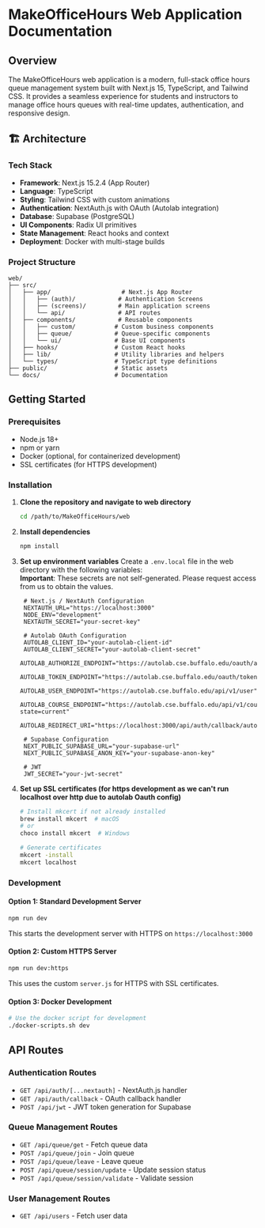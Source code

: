 # MakeOfficeHours Web Application Documentation

## Overview
The MakeOfficeHours web application is a modern, full-stack office hours queue management system built with Next.js 15, TypeScript, and Tailwind CSS. It provides a seamless experience for students and instructors to manage office hours queues with real-time updates, authentication, and responsive design.

## 🏗️ Architecture

### Tech Stack
- **Framework**: Next.js 15.2.4 (App Router)
- **Language**: TypeScript
- **Styling**: Tailwind CSS with custom animations
- **Authentication**: NextAuth.js with OAuth (Autolab integration)
- **Database**: Supabase (PostgreSQL)
- **UI Components**: Radix UI primitives
- **State Management**: React hooks and context
- **Deployment**: Docker with multi-stage builds

### Project Structure
```
web/
├── src/
│   ├── app/                    # Next.js App Router
│   │   ├── (auth)/            # Authentication Screens
│   │   ├── (screens)/         # Main application screens
│   │   └── api/               # API routes
│   ├── components/            # Reusable components
│   │   ├── custom/           # Custom business components
│   │   ├── queue/            # Queue-specific components
│   │   └── ui/               # Base UI components
│   ├── hooks/                # Custom React hooks
│   ├── lib/                  # Utility libraries and helpers
│   └── types/                # TypeScript type definitions
├── public/                   # Static assets
└── docs/                     # Documentation
```

## Getting Started

### Prerequisites
- Node.js 18+ 
- npm or yarn
- Docker (optional, for containerized development)
- SSL certificates (for HTTPS development)

### Installation

1. **Clone the repository and navigate to web directory**
   ```bash
   cd /path/to/MakeOfficeHours/web
   ```

2. **Install dependencies**
   ```bash
   npm install
   ```

3. **Set up environment variables**
   Create a `.env.local` file in the web directory with the following variables:\
   __Important__: These secrets are not self-generated. Please request access from us to obtain the values.
   ```env
    # Next.js / NextAuth Configuration
    NEXTAUTH_URL="https://localhost:3000"
    NODE_ENV="development"
    NEXTAUTH_SECRET="your-secret-key"

    # Autolab OAuth Configuration
    AUTOLAB_CLIENT_ID="your-autolab-client-id"
    AUTOLAB_CLIENT_SECRET="your-autolab-client-secret"
    AUTOLAB_AUTHORIZE_ENDPOINT="https://autolab.cse.buffalo.edu/oauth/authorize"
    AUTOLAB_TOKEN_ENDPOINT="https://autolab.cse.buffalo.edu/oauth/token"
    AUTOLAB_USER_ENDPOINT="https://autolab.cse.buffalo.edu/api/v1/user"
    AUTOLAB_COURSE_ENDPOINT="https://autolab.cse.buffalo.edu/api/v1/courses?state=current"
    AUTOLAB_REDIRECT_URI="https://localhost:3000/api/auth/callback/autolab"

    # Supabase Configuration
    NEXT_PUBLIC_SUPABASE_URL="your-supabase-url"
    NEXT_PUBLIC_SUPABASE_ANON_KEY="your-supabase-anon-key"

    # JWT
    JWT_SECRET="your-jwt-secret"
   ```

4. **Set up SSL certificates (for https development as we can't run localhost over http due to autolab Oauth config)**
   ```bash
   # Install mkcert if not already installed
   brew install mkcert  # macOS
   # or
   choco install mkcert  # Windows
   
   # Generate certificates
   mkcert -install
   mkcert localhost
   ```

### Development

#### Option 1: Standard Development Server
```bash
npm run dev
```
This starts the development server with HTTPS on `https://localhost:3000`

#### Option 2: Custom HTTPS Server
```bash
npm run dev:https
```
This uses the custom `server.js` for HTTPS with SSL certificates.

#### Option 3: Docker Development
```bash
# Use the docker script for development
./docker-scripts.sh dev
```
## API Routes

### Authentication Routes
- `GET /api/auth/[...nextauth]` - NextAuth.js handler
- `GET /api/auth/callback` - OAuth callback handler
- `POST /api/jwt` - JWT token generation for Supabase

### Queue Management Routes
- `GET /api/queue/get` - Fetch queue data
- `POST /api/queue/join` - Join queue
- `POST /api/queue/leave` - Leave queue
- `POST /api/queue/session/update` - Update session status
- `POST /api/queue/session/validate` - Validate session

### User Management Routes
- `GET /api/users` - Fetch user data
